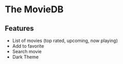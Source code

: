 # The MovieDB

## Features
- List of movies (top rated, upcoming, now playing)
- Add to favorite
- Search movie
- Dark Theme
